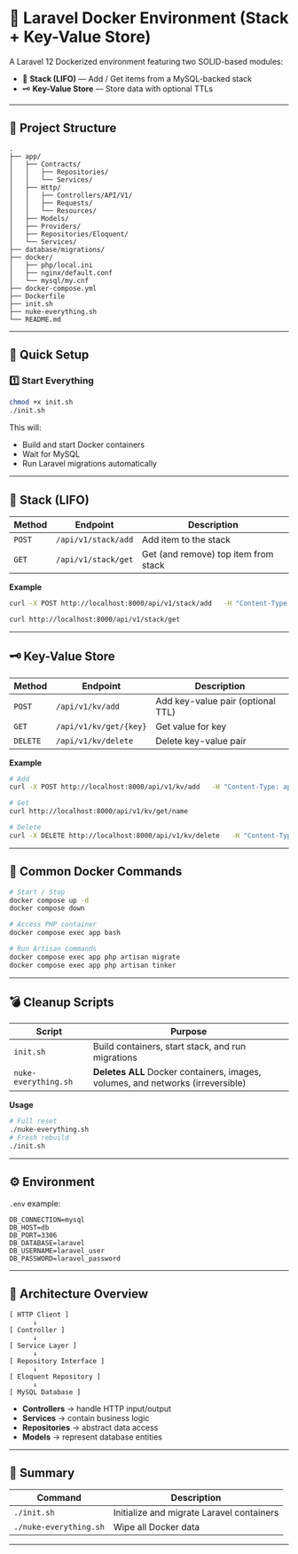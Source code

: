# 🐳 Laravel Docker Environment (Stack + Key-Value Store)

A Laravel 12 Dockerized environment featuring two SOLID-based modules:

- 🧱 **Stack (LIFO)** — Add / Get items from a MySQL-backed stack  
- 🗝️ **Key-Value Store** — Store data with optional TTLs

---

## 📁 Project Structure
```
.
├── app/
│   ├── Contracts/
│   │   ├── Repositories/
│   │   └── Services/
│   ├── Http/
│   │   ├── Controllers/API/V1/
│   │   ├── Requests/
│   │   └── Resources/
│   ├── Models/
│   ├── Providers/
│   ├── Repositories/Eloquent/
│   └── Services/
├── database/migrations/
├── docker/
│   ├── php/local.ini
│   ├── nginx/default.conf
│   └── mysql/my.cnf
├── docker-compose.yml
├── Dockerfile
├── init.sh
├── nuke-everything.sh
└── README.md
```

---

## 🚀 Quick Setup

### 1️⃣ Start Everything
```bash
chmod +x init.sh
./init.sh
```

This will:
- Build and start Docker containers  
- Wait for MySQL  
- Run Laravel migrations automatically  

---

## 🧱 Stack (LIFO)

| Method | Endpoint | Description |
|---------|-----------|-------------|
| `POST` | `/api/v1/stack/add` | Add item to the stack |
| `GET` | `/api/v1/stack/get` | Get (and remove) top item from stack |

**Example**
```bash
curl -X POST http://localhost:8000/api/v1/stack/add   -H "Content-Type: application/json"   -d '{"name":"main","value":"Hello"}'

curl http://localhost:8000/api/v1/stack/get
```

---

## 🗝️ Key-Value Store

| Method | Endpoint | Description |
|---------|-----------|-------------|
| `POST` | `/api/v1/kv/add` | Add key-value pair (optional TTL) |
| `GET`  | `/api/v1/kv/get/{key}` | Get value for key |
| `DELETE` | `/api/v1/kv/delete` | Delete key-value pair |

**Example**
```bash
# Add
curl -X POST http://localhost:8000/api/v1/kv/add   -H "Content-Type: application/json"   -d '{"key":"name","value":"John","ttl":30}'

# Get
curl http://localhost:8000/api/v1/kv/get/name

# Delete
curl -X DELETE http://localhost:8000/api/v1/kv/delete   -H "Content-Type: application/json"   -d '{"key":"name"}'
```

---

## 🧰 Common Docker Commands

```bash
# Start / Stop
docker compose up -d
docker compose down

# Access PHP container
docker compose exec app bash

# Run Artisan commands
docker compose exec app php artisan migrate
docker compose exec app php artisan tinker
```

---

## 💣 Cleanup Scripts

| Script | Purpose |
|---------|----------|
| `init.sh` | Build containers, start stack, and run migrations |
| `nuke-everything.sh` | **Deletes ALL** Docker containers, images, volumes, and networks (irreversible) |

**Usage**
```bash
# Full reset
./nuke-everything.sh
# Fresh rebuild
./init.sh
```

---

## ⚙️ Environment

`.env` example:
```dotenv
DB_CONNECTION=mysql
DB_HOST=db
DB_PORT=3306
DB_DATABASE=laravel
DB_USERNAME=laravel_user
DB_PASSWORD=laravel_password
```

---

## 🧠 Architecture Overview

```
[ HTTP Client ]
      ↓
[ Controller ]
      ↓
[ Service Layer ]
      ↓
[ Repository Interface ]
      ↓
[ Eloquent Repository ]
      ↓
[ MySQL Database ]
```

- **Controllers** → handle HTTP input/output  
- **Services** → contain business logic  
- **Repositories** → abstract data access  
- **Models** → represent database entities  

---

## 🏁 Summary

| Command | Description |
|----------|--------------|
| `./init.sh` | Initialize and migrate Laravel containers |
| `./nuke-everything.sh` | Wipe all Docker data |
---